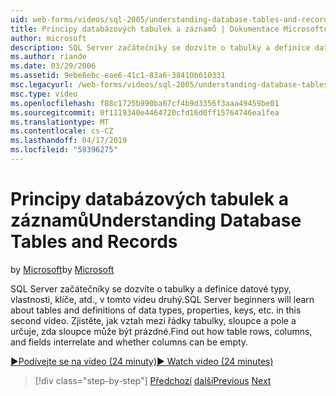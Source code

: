```yaml
---
uid: web-forms/videos/sql-2005/understanding-database-tables-and-records
title: Principy databázových tabulek a záznamů | Dokumentace Microsoftu
author: microsoft
description: SQL Server začátečníky se dozvíte o tabulky a definice datové typy, vlastnosti, klíče, atd., v tomto videu druhý. Zjistěte, jak řádky tabulky, sloupce,...
ms.author: riande
ms.date: 03/29/2006
ms.assetid: 9ebe8ebc-eae6-41c1-83a6-38410b610331
msc.legacyurl: /web-forms/videos/sql-2005/understanding-database-tables-and-records
msc.type: video
ms.openlocfilehash: f88c1725b990ba67cf4b9d3356f3aaa49459be01
ms.sourcegitcommit: 0f1119340e4464720cfd16d0ff15764746ea1fea
ms.translationtype: MT
ms.contentlocale: cs-CZ
ms.lasthandoff: 04/17/2019
ms.locfileid: "59396275"
---
```

# <a name="understanding-database-tables-and-records"></a><span data-ttu-id="b4154-104">Principy databázových tabulek a záznamů</span><span class="sxs-lookup"><span data-stu-id="b4154-104">Understanding Database Tables and Records</span></span>

<span data-ttu-id="b4154-105">by [Microsoft](https://github.com/microsoft)</span><span class="sxs-lookup"><span data-stu-id="b4154-105">by [Microsoft](https://github.com/microsoft)</span></span>

<span data-ttu-id="b4154-106">SQL Server začátečníky se dozvíte o tabulky a definice datové typy, vlastnosti, klíče, atd., v tomto videu druhý.</span><span class="sxs-lookup"><span data-stu-id="b4154-106">SQL Server beginners will learn about tables and definitions of data types, properties, keys, etc. in this second video.</span></span> <span data-ttu-id="b4154-107">Zjistěte, jak vztah mezi řádky tabulky, sloupce a pole a určuje, zda sloupce může být prázdné.</span><span class="sxs-lookup"><span data-stu-id="b4154-107">Find out how table rows, columns, and fields interrelate and whether columns can be empty.</span></span>

[<span data-ttu-id="b4154-108">&#9654;Podívejte se na video (24 minuty)</span><span class="sxs-lookup"><span data-stu-id="b4154-108">&#9654; Watch video (24 minutes)</span></span>](https://channel9.msdn.com/Blogs/ASP-NET-Site-Videos/understanding-database-tables-and-records)

> [!div class="step-by-step"]
> <span data-ttu-id="b4154-109">[Předchozí](what-is-a-database.md)
> [další](more-about-column-data-types-and-other-properties.md)</span><span class="sxs-lookup"><span data-stu-id="b4154-109">[Previous](what-is-a-database.md)
[Next](more-about-column-data-types-and-other-properties.md)</span></span>
